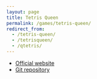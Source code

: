 ```yaml
---
layout: page
title: Tetris Queen
permalink: /games/tetris-queen/
redirect_from:
  - /tetris-queen/
  - /tetrisqueen/
  - /qtetris/
---
```


 * [Official website](http://qtetris.sourceforge.net/)
 * [Git repository](http://github.com/dacap/tetrisqueen/)
